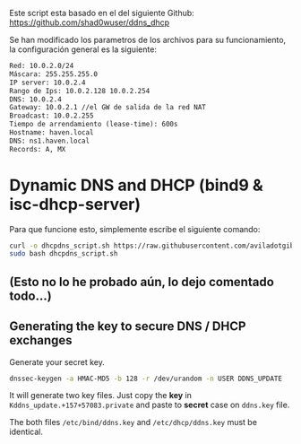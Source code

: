 Este script esta basado en el del siguiente Github: https://github.com/shad0wuser/ddns_dhcp

Se han modificado los parametros de los archivos para su funcionamiento, la configuración general es la siguiente:
```txt
Red: 10.0.2.0/24
Máscara: 255.255.255.0
IP server: 10.0.2.4
Rango de Ips: 10.0.2.128 10.0.2.254
DNS: 10.0.2.4
Gateway: 10.0.2.1 //el GW de salida de la red NAT
Broadcast: 10.0.2.255
Tiempo de arrendamiento (lease-time): 600s
Hostname: haven.local
DNS: ns1.haven.local
Records: A, MX
```

# Dynamic DNS and DHCP (bind9 & isc-dhcp-server)
Para que funcione esto, simplemente escribe el siguiente comando:
```bash
curl -o dhcpdns_script.sh https://raw.githubusercontent.com/aviladotgibert/dhcp_dns_script/main/dhcpdns_script.sh
sudo bash dhcpdns_script.sh
```



## (Esto no lo he probado aún, lo dejo comentado todo...)
## Generating the key to secure DNS / DHCP exchanges

Generate your secret key.
```bash
dnssec-keygen -a HMAC-MD5 -b 128 -r /dev/urandom -n USER DDNS_UPDATE
```
It will generate two key files. Just copy the **key** in `Kddns_update.+157+57083.private` and paste to **secret** case on `ddns.key` file.

The both files `/etc/bind/ddns.key` and `/etc/dhcp/ddns.key` must be identical.
